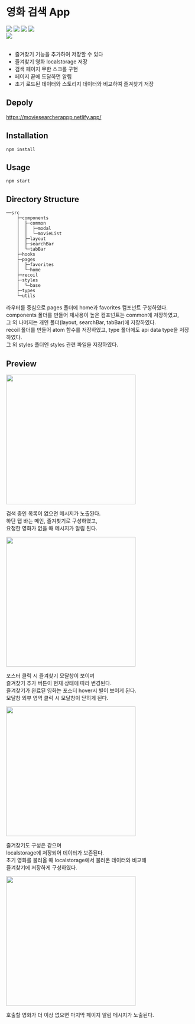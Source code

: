# 영화 검색 App

<div>
<img src="https://img.shields.io/badge/React-v18.2.0-5ed3f3"/>
<img src="https://img.shields.io/badge/TypeScript-v4.7.4-0076c6"/>
<img src="https://img.shields.io/badge/Redux toolkit-v1.8.3-764abc"/>
<img src="https://img.shields.io/badge/React Router Dom-v6.3.0-ca4245"/>
<br/>
<img src="https://img.shields.io/badge/styled components-v5.3.5-e081cf"/>
</div>
<br/>

<ul>
<li>즐겨찾기 기능을 추가하여 저장할 수 있다</li>
<li>즐겨찾기 영화 localstorage 저장</li>
<li>검색 페이지 무한 스크롤 구현</li>
<li>페이지 끝에 도달하면 알림</li>
<li>초기 로드된 데이터와 스토리지 데이터와 비교하여 즐겨찾기 저장</li>
</ul>

## Depoly

https://moviesearcherappp.netlify.app/

## Installation

```
npm install
```

## Usage

```
npm start
```

## Directory Structure

```
──src
    ├─components
    │  ├─common
    │  │  ├─modal
    │  │  └─movieList
    │  ├─layout
    │  ├─searchBar
    │  └─tabBar
    ├─hooks
    ├─pages
    │  ├─favorites
    │  └─home
    ├─recoil
    ├─styles
    │  └─base
    ├─types
    └─utils

```

라우터를 중심으로 pages 폴더에 home과 favorites 컴포넌트 구성하였다.  
components 폴더를 만들어 재사용이 높은 컴포넌트는 common에 저장하였고,  
그 외 나머지는 개인 폴더(layout, searchBar, tabBar)에 저장하였다.  
recoil 폴더를 만들어 atom 함수를 저장하였고, type 폴더에도 api data type을 저장하였다.  
그 외 styles 폴더엔 styles 관련 파일을 저장하였다.

## Preview

<img src="https://user-images.githubusercontent.com/98396758/168460118-aa5307fd-fc90-4316-af7d-77d5ec320b4c.gif" width="350px">

검색 중인 목록이 없으면 메시지가 노출된다.  
하단 탭 바는 메인, 즐겨찾기로 구성하였고,  
요청한 영화가 없을 때 메시지가 알림 된다.

<img src="https://user-images.githubusercontent.com/98396758/168504174-0f1e4add-7e30-4ffc-8678-07e7893fd10f.gif" width="350px"/>

포스터 클릭 시 즐겨찾기 모달창이 보이며  
즐겨찾기 추가 버튼이 현재 상태에 따라 변경된다.  
즐겨찾기가 완료된 영화는 포스터 hover시 별이 보이게 된다.  
모달창 외부 영역 클릭 시 모달창이 닫히게 된다.

<img src="https://user-images.githubusercontent.com/98396758/168504128-57bb31fb-298d-440b-b135-c6184e6169ca.gif" width="350px">

즐겨찾기도 구성은 같으며  
localstorage에 저장되어 데이터가 보존된다.  
초기 영화를 불러올 때 localstorage에서 불러온 데이터와 비교해  
즐겨찾기에 저장하게 구성하였다.

<img src="https://user-images.githubusercontent.com/98396758/168460175-8b2889c4-1c4b-4458-ac29-5377d8f2f96e.gif" width="350px">

호출할 영화가 더 이상 없으면 마지막 페이지 알림 메시지가 노출된다.
